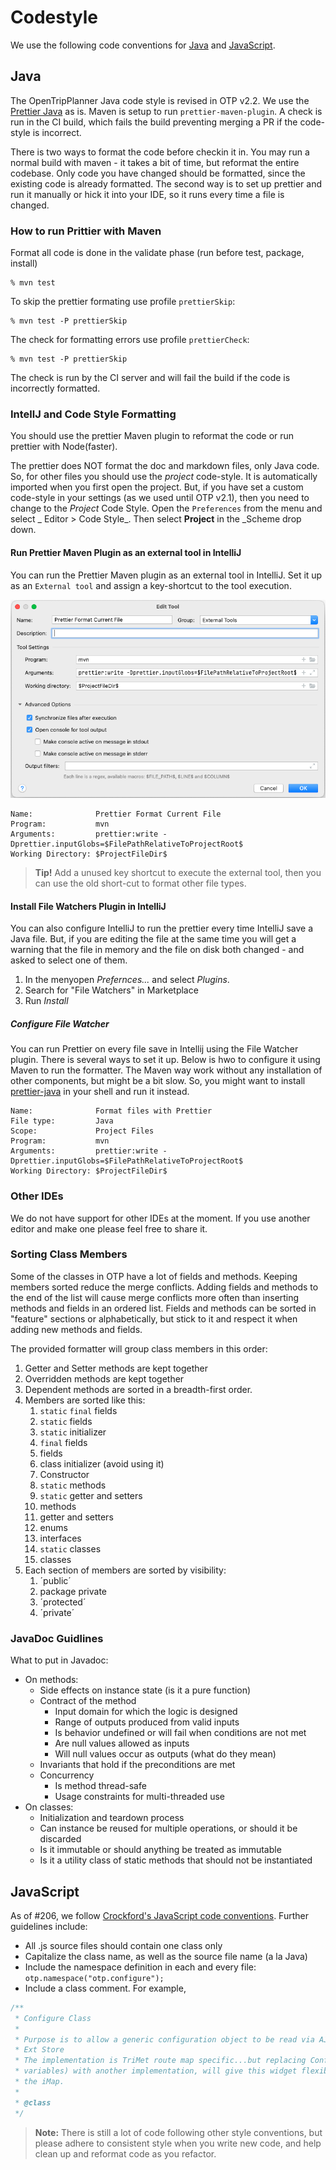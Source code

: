 # Codestyle

We use the following code conventions for [Java](#Java) and [JavaScript](#JavaScript).

## Java

The OpenTripPlanner Java code style is revised in OTP v2.2. We use the
[Prettier Java](https://github.com/jhipster/prettier-java) as is. Maven is setup to
run `prettier-maven-plugin`. A check is run in the CI build, which fails the build preventing
merging a PR if the code-style is incorrect.

There is two ways to format the code before checkin it in. You may run a normal build with maven -
it takes a bit of time, but reformat the entire codebase. Only code you have changed should be
formatted, since the existing code is already formatted. The second way is to set up prettier and
run it manually or hick it into your IDE, so it runs every time a file is changed.

### How to run Prittier with Maven

Format all code is done in the validate phase (run before test, package, install)

```
% mvn test
```

To skip the prettier formating use profile `prettierSkip`:

```
% mvn test -P prettierSkip
```

The check for formatting errors use profile `prettierCheck`:

```
% mvn test -P prettierSkip
```

The check is run by the CI server and will fail the build if the code is incorrectly formatted.

### IntellJ and Code Style Formatting

You should use the prettier Maven plugin to reformat the code or run prettier with Node(faster).

The prettier does NOT format the doc and markdown files, only Java code. So, for other files you should
use the _project_ code-style. It is automatically imported when you first open the project. But, if
you have set a custom code-style in your settings (as we used until OTP v2.1), then you need to
change to the _Project_ Code Style. Open the `Preferences` from the menu and select _
Editor > Code Style_. Then select **Project** in the \_Scheme drop down.

#### Run Prettier Maven Plugin as an external tool in IntelliJ

You can run the Prettier Maven plugin as an external tool in IntelliJ. Set it up as an
`External tool` and assign a key-shortcut to the tool execution.

![External Tool Dialog](../../../docs/images/ExternalToolDialog.png)

```
Name:              Prettier Format Current File
Program:           mvn
Arguments:         prettier:write -Dprettier.inputGlobs=$FilePathRelativeToProjectRoot$
Working Directory: $ProjectFileDir$
```
> **Tip!**  Add a unused key shortcut to execute the external tool, then you can use the old 
> short-cut to format other file types.



#### Install File Watchers Plugin in IntelliJ

You can also configure IntelliJ to run the prettier every time IntelliJ save a Java file. But,
if you are editing the file at the same time you will get a warning that the file in memory and the
file on disk both changed - and asked to select one of them.

1. In the menyopen _Prefernces..._ and select _Plugins_.
2. Search for "File Watchers" in Marketplace
3. Run _Install_

##### Configure File Watcher

You can run Prettier on every file save in Intellij using the File Watcher plugin. There is several
ways to set it up. Below is hwo to configure it using Maven to run the formatter. The Maven way work
without any installation of other components, but might be a bit slow. So, you might want to install
[prettier-java](https://github.com/jhipster/prettier-java/) in your shell and run it instead.

```
Name:              Format files with Prettier
File type:         Java
Scope:             Project Files
Program:           mvn
Arguments:         prettier:write -Dprettier.inputGlobs=$FilePathRelativeToProjectRoot$
Working Directory: $ProjectFileDir$
```

### Other IDEs

We do not have support for other IDEs at the moment. If you use another editor and make one please
feel free to share it.

### Sorting Class Members

Some of the classes in OTP have a lot of fields and methods. Keeping members sorted reduce the merge
conflicts. Adding fields and methods to the end of the list will cause merge conflicts more often
than inserting methods and fields in an ordered list. Fields and methods can be sorted in "feature"
sections or alphabetically, but stick to it and respect it when adding new methods and fields.

The provided formatter will group class members in this order:

1. Getter and Setter methods are kept together
2. Overridden methods are kept together
3. Dependent methods are sorted in a breadth-first order.
4. Members are sorted like this:
    1. `static` `final` fields
    2. `static` fields
    3. `static` initializer
    4. `final` fields
    5. fields
    6. class initializer (avoid using it)
    7. Constructor
    8. `static` methods
    9. `static` getter and setters
    10. methods
    11. getter and setters
    12. enums
    13. interfaces
    14. `static` classes
    15. classes
5. Each section of members are sorted by visibility:
    1. ´public´
    2. package private
    3. ´protected´
    4. ´private´

### JavaDoc Guidlines

What to put in Javadoc:

- On methods:
    - Side effects on instance state (is it a pure function)
    - Contract of the method
        - Input domain for which the logic is designed
        - Range of outputs produced from valid inputs
        - Is behavior undefined or will fail when conditions are not met
        - Are null values allowed as inputs
        - Will null values occur as outputs (what do they mean)
    - Invariants that hold if the preconditions are met
    - Concurrency
        - Is method thread-safe
        - Usage constraints for multi-threaded use
- On classes:
    - Initialization and teardown process
    - Can instance be reused for multiple operations, or should it be discarded
    - Is it immutable or should anything be treated as immutable
    - Is it a utility class of static methods that should not be instantiated

## JavaScript

As of #206, we
follow [Crockford's JavaScript code conventions](http://javascript.crockford.com/code.html). Further
guidelines include:

* All .js source files should contain one class only
* Capitalize the class name, as well as the source file name (a la Java)
* Include the namespace definition in each and every file: `otp.namespace("otp.configure");`
* Include a class comment. For example,

```javascript
/**
 * Configure Class
 *
 * Purpose is to allow a generic configuration object to be read via AJAX/JSON, and inserted into an
 * Ext Store
 * The implementation is TriMet route map specific...but replacing ConfigureStore object (or member
 * variables) with another implementation, will give this widget flexibility for other uses beyond
 * the iMap.
 *
 * @class
 */
```

> **Note:** There is still a lot of code following other style conventions, but please adhere to
> consistent style when you write new code, and help clean up and reformat code as you refactor.
